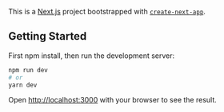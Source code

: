 This is a [Next.js](https://nextjs.org/) project bootstrapped with [`create-next-app`](https://github.com/vercel/next.js/tree/canary/packages/create-next-app).

## Getting Started

First npm install, then run the development server:

```bash
npm run dev
# or
yarn dev
```

Open [http://localhost:3000](http://localhost:3000) with your browser to see the result.


